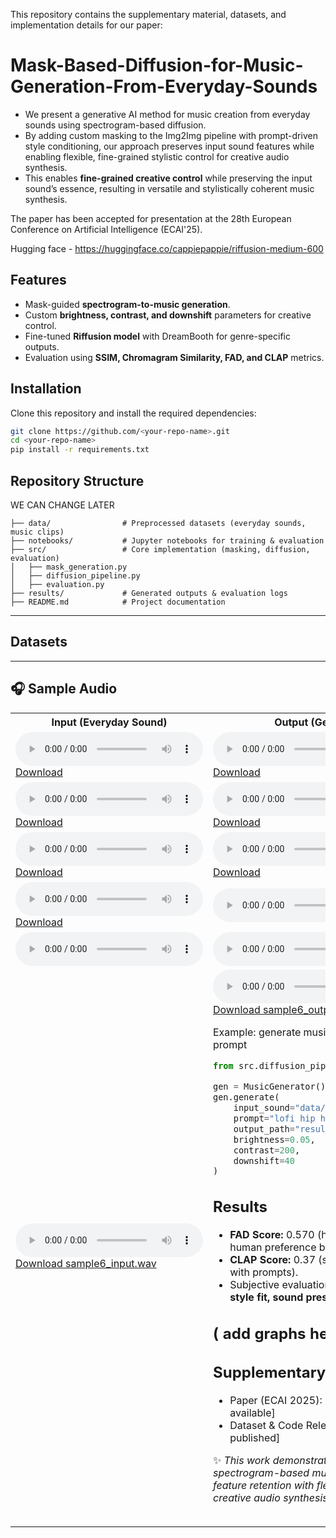 This repository contains the supplementary material, datasets, and implementation details for our paper:

# Mask-Based-Diffusion-for-Music-Generation-From-Everyday-Sounds

- We present a generative AI method for music creation from everyday sounds using spectrogram-based diffusion.
- By adding custom masking to the Img2Img pipeline with prompt-driven style conditioning, our approach preserves input sound features while enabling flexible, fine-grained stylistic control for creative audio synthesis.
- This enables **fine-grained creative control** while preserving the input sound’s essence, resulting in versatile and stylistically coherent music synthesis.

The paper has been accepted for presentation at the 28th European Conference on Artificial Intelligence (ECAI'25).

Hugging face - https://huggingface.co/cappiepappie/riffusion-medium-600

## Features

- Mask-guided **spectrogram-to-music generation**.
- Custom **brightness, contrast, and downshift** parameters for creative control.
- Fine-tuned **Riffusion model** with DreamBooth for genre-specific outputs.
- Evaluation using **SSIM, Chromagram Similarity, FAD, and CLAP** metrics.

## Installation

Clone this repository and install the required dependencies:

```bash
git clone https://github.com/<your-repo-name>.git
cd <your-repo-name>
pip install -r requirements.txt
```

## Repository Structure

WE CAN CHANGE LATER

```
├── data/                # Preprocessed datasets (everyday sounds, music clips)
├── notebooks/           # Jupyter notebooks for training & evaluation
├── src/                 # Core implementation (masking, diffusion, evaluation)
│   ├── mask_generation.py
│   ├── diffusion_pipeline.py
│   ├── evaluation.py
├── results/             # Generated outputs & evaluation logs
├── README.md            # Project documentation
```

---

## Datasets

---

## 🎧 Sample Audio

  <table>
  <tr>
    <th>Input (Everyday Sound)</th>
    <th>Output (Generated Music)</th>
  </tr>
  <tr>
    <td>
      <audio controls>
        <source src="samples/everyday_sound/clock_tick.wav" type="audio/wav">
        Your browser does not support the audio element.
      </audio>
      <br>
      <a href="samples/everyday_sound/clock_tick.wav" download>Download</a>
    </td>
    <td>
      <audio controls>
        <source src="samples/generated_music/sample1_output.wav" type="audio/wav">
        Your browser does not support the audio element.
      </audio>
      <br>
      <a href="samples/generated_music/sample1_output.wav" download>Download</a>
    </td>
  </tr>
  <tr>
    <td>
      <audio controls>
        <source src="samples/everyday_sound/sample2_input.wav" type="audio/wav">
        Your browser does not support the audio element.
      </audio>
      <br>
      <a href="samples/everyday_sound/sample2_input.wav" download>Download</a>
    </td>
    <td>
      <audio controls>
        <source src="samples/generated_music/sample2_output.wav" type="audio/wav">
        Your browser does not support the audio element.
      </audio>
      <br>
      <a href="samples/generated_music/sample2_output.wav" download>Download</a>
    </td>
  </tr>
  <tr>
    <td>
      <audio controls>
        <source src="samples/everyday_sound/sample3_input.wav" type="audio/wav">
        Your browser does not support the audio element.
      </audio>
      <br>
      <a href="samples/everyday_sound/sample3_input.wav" download>Download</a>
    </td>
    <td>
      <audio controls>
        <source src="samples/generated_music/sample3_output.wav" type="audio/wav">
        Your browser does not support the audio element.
      </audio>
      <br>
      <a href="samples/generated_music/sample3_output.wav" download>Download</a>
    </td>
  </tr>
  <tr>
    <td>
      <audio controls>
        <source src="samples/everyday_sound/sample4_input.wav" type="audio/wav">
        Your browser does not support the audio element.
      </audio>
      <br>
      <a href="samples/everyday_sound/sample4_input.wav" download>Download</a>
    </td>
    <td>
      <audio controls>
        <source src="samples/generated_music/sample4_output.wav" type="audio/wav">
        Your browser does not support the audio element.
      </audio>
      <br>
      <a href="samples/generated_music/sample4_output.wav" download></a>
    </td>
  </tr>
  <tr>
    <td>
      <audio controls>
        <source src="samples/everyday_sound/sample5_input.wav" type="audio/wav">
        Your browser does not support the audio element.
      </audio>
      <br>
      <a href="samples/everyday_sound/sample5_input.wav" download></a>
    </td>
    <td>
      <audio controls>
        <source src="samples/generated_music/sample5_output.wav" type="audio/wav">
        Your browser does not support the audio element.
      </audio>
      <br>
      <a href="samples/generated_music/sample5_output.wav" download></a>
    </td>
  </tr>
  <tr>
    <td>
      <audio controls>
        <source src="samples/everyday_sound/sample6_input.wav" type="audio/wav">
        Your browser does not support the audio element.
      </audio>
      <br>
      <a href="samples/everyday_sound/sample6_input.wav" download>Download sample6_input.wav</a>
    </td>
    <td>
      <audio controls>
        <source src="samples/generated_music/sample6_output.wav" type="audio/wav">
        Your browser does not support the audio element.
      </audio>
      <br>
      <a href="samples/generated_music/sample6_output.wav" download>Download sample6_output.wav</a>
  <table>
##  Usage

Example: generate music from an input sound + prompt

```python
from src.diffusion_pipeline import MusicGenerator

gen = MusicGenerator()
gen.generate(
    input_sound="data/sounds/clock.wav",
    prompt="lofi hip hop",
    output_path="results/clock_lofi.wav",
    brightness=0.05,
    contrast=200,
    downshift=40
)
```

## Results

- **FAD Score:** 0.570 (high perceptual similarity to human preference benchmarks).
- **CLAP Score:** 0.37 (strong semantic alignment with prompts).
- Subjective evaluation showed **high ratings for style fit, sound preservation, and music quality**.

## ( add graphs here )

## Supplementary Material

- Paper (ECAI 2025): \[arXiv link / DOI once available]
- Dataset & Code Release: \[Zenodo DOI once published]

✨ _This work demonstrates a new direction in spectrogram-based music generation, combining feature retention with flexible style adaptation for creative audio synthesis._

